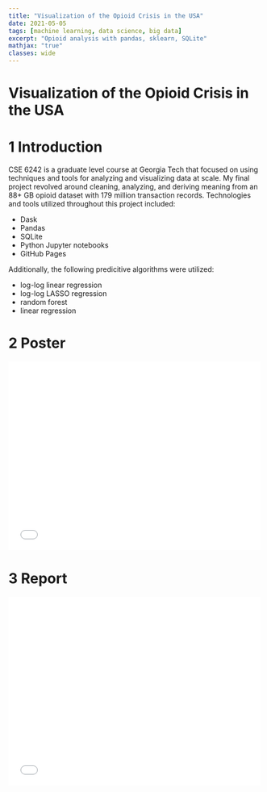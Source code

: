 ```yaml
---
title: "Visualization of the Opioid Crisis in the USA"
date: 2021-05-05
tags: [machine learning, data science, big data]
excerpt: "Opioid analysis with pandas, sklearn, SQLite"
mathjax: "true"
classes: wide
---
```


# Visualization of the Opioid Crisis in the USA

# 1 Introduction

CSE 6242 is a graduate level course at Georgia Tech that focused on using techniques and tools for analyzing and visualizing data at scale. My final project revolved around cleaning, analyzing, and deriving meaning from an 88+ GB opioid dataset with 179 million transaction records. Technologies and tools utilized throughout this project included:

- Dask
- Pandas
- SQLite
- Python Jupyter notebooks
- GitHub Pages

Additionally, the following predicitive algorithms were utilized:

- log-log linear regression
- log-log LASSO regression
- random forest
- linear regression

# 2 Poster

<embed src="{{ site.url }}{{ site.baseurl }}/images/opioid/team114poster.pdf" width="500" height="375" type="application/pdf">

# 3 Report

<embed src="{{ site.url }}{{ site.baseurl }}/images/opioid/team114report.pdf" width="500" height="375" type="application/pdf">
